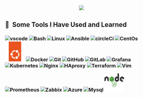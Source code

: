 <h2 align="middle">
<img src="https://capsule-render.vercel.app/api?type=waving&color=auto&height=300&section=header&text=Hi,%20happy%20to%20see%20you&fontSize=90&animation=fadeIn" />
</h2>
<h2> 🚀 &nbsp;Some Tools I Have Used and Learned</h2>
<h3 align="left">
<img src="https://cdn.jsdelivr.net/gh/devicons/devicon/icons/vscode/vscode-original.svg" alt="vscode" width="65" height="65"/>
<img src="https://cdn.jsdelivr.net/gh/devicons/devicon/icons/bash/bash-original.svg" alt="Bash" width="65" height="65"/>
<img src="https://cdn.jsdelivr.net/gh/devicons/devicon/icons/linux/linux-original.svg" alt="Linux" width="65" height="65"/>         
<img src="https://cdn.jsdelivr.net/gh/devicons/devicon/icons/ansible/ansible-original.svg" alt="Ansible" width="65" height="65"/>
<img src="https://cdn.jsdelivr.net/gh/devicons/devicon/icons/circleci/circleci-plain-wordmark.svg" alt="circleCi" width="65" height="65"/>
<img src="https://cdn.jsdelivr.net/gh/devicons/devicon/icons/centos/centos-original.svg" alt="CentOs" width="65" height="65"/>
<img src="https://github.com/devicons/devicon/blob/v2.16.0/icons/ubuntu/ubuntu-original.svg" alt="Debian" width="65" height="65"/>
<img src="https://cdn.jsdelivr.net/gh/devicons/devicon/icons/docker/docker-original.svg" alt="Docker" width="65" height="65"/>
<img src="https://cdn.jsdelivr.net/gh/devicons/devicon/icons/git/git-original.svg" alt="Git" width="65" height="65"/>
<img src="https://cdn.jsdelivr.net/gh/devicons/devicon/icons/github/github-original.svg" alt="GitHub" width="65" height="65"/>
<img src="https://cdn.jsdelivr.net/gh/devicons/devicon/icons/gitlab/gitlab-original.svg" alt="GitLab" width="65" height="65"/>
<img src="https://cdn.jsdelivr.net/gh/devicons/devicon/icons/grafana/grafana-original.svg" alt="Grafana" width="65" height="65"/>
<img src="https://cdn.jsdelivr.net/gh/devicons/devicon/icons/kubernetes/kubernetes-plain.svg" alt="Kubernetes" width="65" height="65"/>
<img src="https://cdn.jsdelivr.net/gh/devicons/devicon/icons/nginx/nginx-original.svg" alt="Nginx" width="65" height="65"/>
<img src="https://www.vectorlogo.zone/logos/haproxy/haproxy-ar21.svg" alt="HAproxy" width="95" height="65"/>
<img src="https://cdn.jsdelivr.net/gh/devicons/devicon/icons/terraform/terraform-original.svg" alt="Terraform" width="65" height="65"/>
<img src="https://cdn.jsdelivr.net/gh/devicons/devicon/icons/vim/vim-original.svg" alt="Vim" width="65" height="65"/>
<img src="https://cdn.jsdelivr.net/gh/devicons/devicon/icons/prometheus/prometheus-original.svg" alt="Prometheus" width="65" height="65"/>
<img src="https://upload.wikimedia.org/wikipedia/commons/6/6f/Zabbix_logo.svg" alt="Zabbix" width="65" height="65"/>
<img src="https://cdn.jsdelivr.net/gh/devicons/devicon/icons/azure/azure-original.svg" alt="Azure" width="65" height="65"/>
<img src="https://cdn.jsdelivr.net/gh/devicons/devicon/icons/mysql/mysql-original-wordmark.svg" alt="Mysql" width="65" height="75"/>
<img src="https://github.com/devicons/devicon/blob/v2.16.0/icons/nodejs/nodejs-original-wordmark.svg" alt="Mysql" width="65" height="75"/>
</h3>
